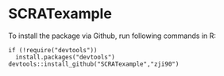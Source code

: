 SCRATexample
====

To install the package via Github, run following commands in R:
```{r }
if (!require("devtools"))
  install.packages("devtools")
devtools::install_github("SCRATexample","zji90")
```

